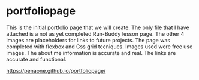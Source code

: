 # portfoliopage

This is the initial portfolio page that we will create.
The only file that I have attached is a not as yet completed Run-Buddy lesson page.
The other 4 images are placeholders for links to future projects. The page was completed with flexbox and Css grid tecniques.
Images used were free use images.
The about me information is accurate and real. The links are accurate and functional.

https://penaone.github.io/portfoliopage/


